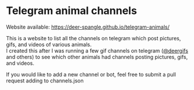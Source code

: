 # Telegram animal channels
Website available: https://deer-spangle.github.io/telegram-animals/

This is a website to list all the channels on telegram which post pictures, gifs, and videos of various animals.  
I created this after I was running a few gif channels on telegram ([@deergifs](https://t.me/deergifs) and others) to see which other animals had channels posting pictures, gifs, and videos.

If you would like to add a new channel or bot, feel free to submit a pull request adding to channels.json